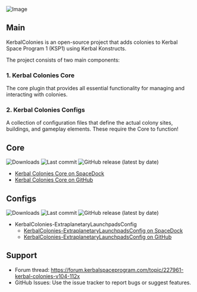 ![Image](https://i.imgur.com/twFy677.jpeg)
## Main

KerbalColonies is an open-source project that adds colonies to Kerbal Space Program 1 (KSP1) using Kerbal Konstructs.

The project consists of two main components:

### 1. Kerbal Colonies Core

The core plugin that provides all essential functionality for managing and interacting with colonies.

### 2. Kerbal Colonies Configs
A collection of configuration files that define the actual colony sites, buildings, and gameplay elements. These require the Core to function!

## Core
![Downloads](https://img.shields.io/badge/dynamic/json?url=https%3A%2F%2Fraw.githubusercontent.com%2FKSP-CKAN%2FCKAN-meta%2Frefs%2Fheads%2Fmaster%2Fdownload_counts.json&query=KerbalColonies&label=Downloads)
![Last commit](https://img.shields.io/github/last-commit/AMPW-german/KerbalColonies/master.svg)
![GitHub release (latest by date)](https://img.shields.io/github/v/release/AMPW-german/KerbalColonies)
- [Kerbal Colonies Core on SpaceDock](https://spacedock.info/mod/3896/Kerbal%20Colonies%20Core)
- [Kerbal Colonies Core on GitHub](https://github.com/KerbalColonies/KerbalColoniesCore/releases/tag/v1.0.4)

## Configs
![Downloads](https://img.shields.io/badge/dynamic/json?url=https%3A%2F%2Fraw.githubusercontent.com%2FKSP-CKAN%2FCKAN-meta%2Frefs%2Fheads%2Fmaster%2Fdownload_counts.json&query=KerbalColoniesExtraplanetaryLaunchpadsConfig&label=Downloads)
![Last commit](https://img.shields.io/github/last-commit/AMPW-german/KerbalColonies-ExtraplanetaryLaunchpadsConfig/main.svg)
![GitHub release (latest by date)](https://img.shields.io/github/v/release/KerbalColonies/KerbalColonies-ExtraplanetaryLaunchpadsConfig)
- KerbalColonies-ExtraplanetaryLaunchpadsConfig
  - [KerbalColonies-ExtraplanetaryLaunchpadsConfig on SpaceDock](https://spacedock.info/mod/3899/KerbalColonies-ExtraplanetaryLaunchpadsConfig)
  - [KerbalColonies-ExtraplanetaryLaunchpadsConfig on GitHub](https://github.com/KerbalColonies/KerbalColonies-ExtraplanetaryLaunchpadsConfig/releases/tag/v1.0.1)

## Support

- Forum thread: https://forum.kerbalspaceprogram.com/topic/227961-kerbal-colonies-v104-112x
- GitHub Issues: Use the issue tracker to report bugs or suggest features.

